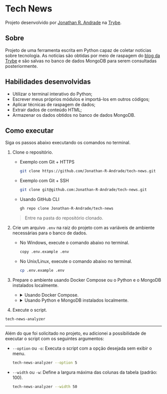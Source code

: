 # Tech News

Projeto desenvolvido por [Jonathan R. Andrade](https://www.linkedin.com/in/jonathan-r-andrade/) na [Trybe](https://www.betrybe.com/).

## Sobre

Projeto de uma ferramenta escrita em Python capaz de coletar noticias sobre tecnologia. As notícias são obtidas por meio de raspagem do [blog da Trybe](https://blog.betrybe.com/) e são salvas no banco de dados MongoDB para serem consultadas posteriormente.

## Habilidades desenvolvidas

* Utilizar o terminal interativo do Python;
* Escrever meus próprios módulos e importá-los em outros códigos;
* Aplicar técnicas de raspagem de dados;
* Extrair dados de conteúdo HTML;
* Armazenar os dados obtidos no banco de dados MongoDB.

## Como executar

Siga os passos abaixo executando os comandos no terminal.

1. Clone o repositório.

    * Exemplo com Git + HTTPS
      ```bash
      git clone https://github.com/Jonathan-R-Andrade/tech-news.git
      ```
    * Exemplo com Git + SSH
      ```bash
      git clone git@github.com:Jonathan-R-Andrade/tech-news.git
      ```
    * Usando GitHub CLI
      ```bash
      gh repo clone Jonathan-R-Andrade/tech-news
      ```

    > Entre na pasta do repositório clonado.

2. Crie um arquivo `.env` na raiz do projeto com as variáveis de ambiente necessárias para o banco de dados.
    * No Windows, execute o comando abaixo no terminal.
      ```bash
      copy .env.example .env
      ```
    * No Unix/Linux, execute o comando abaixo no terminal.
      ```bash
      cp .env.example .env
      ```

3. Prepare o ambiente usando Docker Compose ou o Python e o MongoDB instalados localmente.

   * <details>
       <summary>Usando Docker Compose.</summary>

       > Para rodar esse projeto usando Docker Compose eu utilizei o Docker na versão 23.0.1 e o Docker Compose na versão 2.16.0.

       1. Inicie a aplicação.
       ```bash
       docker compose up -d --build
       ```

       2. Entre no container da aplicação.
       ```bash
       docker exec -it tech_news bash
       ```
     </details>

   * <details>
       <summary>Usando Python e MongoDB instalados localmente.</summary>

       > Para rodar esse projeto localmente eu utilizei o Python na versão 3.8.16 e o MongoDB na versão 5.0.14.

       3. Crie o ambiente virtual.
       ```bash
       python3 -m venv .venv
       ```

       4. Ative o ambiente virtual.
       ```bash
       source .venv/bin/activate
       ```

       5. Instale as dependências.
       ```bash
       python3 -m pip install -r dev-requirements.txt
       ```

       > Verifique se o MongoDB está rodando e as variáveis de ambiente estão corretas no arquivo `.env`.
     </details>

4. Execute o script.
  ```bash
  tech-news-analyzer
  ```

---

Além do que foi solicitado no projeto, eu adicionei a possibilidade de executar o script com os seguintes argumentos:

* `--option` ou `-o`: Executa o script com a opção desejada sem exibir o menu.
  ```bash
  tech-news-analyzer --option 5
  ```

* `--width` ou `-w`: Define a largura máxima das colunas da tabela (padrão: 100).
  ```bash
  tech-news-analyzer --width 50
  ```
